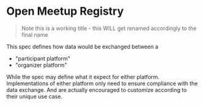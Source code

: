 # Open Meetup Registry

> Note this is a working title - this WILL get renamed accordingly to the final name

This spec defines how data would be exchanged between a 

+ "participant platform"
+ "organizer platform"

While the spec may define what it expect for either platform. Implementations of either platform only need to ensure compliance with the data exchange. And are actually encouraged to customize according to their unique use case.

